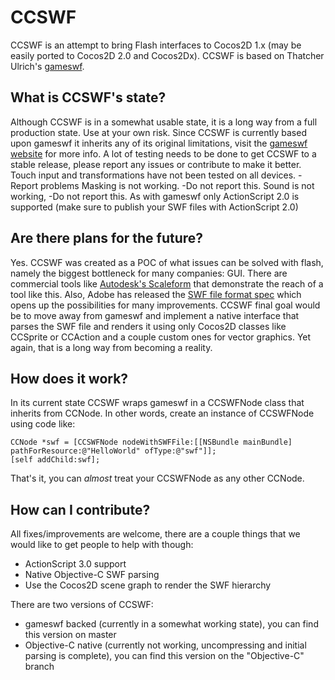CCSWF
=====
CCSWF is an attempt to bring Flash interfaces to Cocos2D 1.x (may be easily ported to Cocos2D 2.0 and Cocos2Dx). CCSWF is based on Thatcher Ulrich's [gameswf][1].

What is CCSWF's state?
----------------------
Although CCSWF is in a somewhat usable state, it is a long way from a full production state. Use at your own risk. Since CCSWF is currently based upon gameswf it inherits any of its original limitations, visit the [gameswf website][1] for more info. A lot of testing needs to be done to get CCSWF to a stable release, please report any issues or contribute to make it better.
Touch input and transformations have not been tested on all devices. -Report problems
Masking is not working. -Do not report this.
Sound is not working, -Do not report this.
As with gameswf only ActionScript 2.0 is supported (make sure to publish your SWF files with ActionScript 2.0)

Are there plans for the future?
-------------------------------
Yes. CCSWF was created as a POC of what issues can be solved with flash, namely the biggest bottleneck for many companies: GUI. There are commercial tools like [Autodesk's Scaleform][2] that demonstrate the reach of a tool like this. Also, Adobe has released the [SWF file format spec][3] which opens up the possibilities for many improvements.
CCSWF final goal would be to move away from gameswf and implement a native interface that parses the SWF file and renders it using only Cocos2D classes like CCSprite or CCAction and a couple custom ones for vector graphics. Yet again, that is a long way from becoming a reality.

How does it work?
-----------------
In its current state CCSWF wraps gameswf in a CCSWFNode class that inherits from CCNode. In other words, create an instance of CCSWFNode using code like:

	CCNode *swf = [CCSWFNode nodeWithSWFFile:[[NSBundle mainBundle] pathForResource:@"HelloWorld" ofType:@"swf"]];
	[self addChild:swf];

That's it, you can *almost* treat your CCSWFNode as any other CCNode.

How can I contribute?
---------------------
All fixes/improvements are welcome, there are a couple things that we would like to get people to help with though:

   * ActionScript 3.0 support
   * Native Objective-C SWF parsing
   * Use the Cocos2D scene graph to render the SWF hierarchy

There are two versions of CCSWF:

   * gameswf backed (currently in a somewhat working state), you can find this version on master
   * Objective-C native (currently not working, uncompressing and initial parsing is complete), you can find this version on the "Objective-C" branch
	



[1]: http://tulrich.com/textweb.pl?path=geekstuff/gameswf.txt "gameswf"
[2]: http://gameware.autodesk.com/scaleform "Autodesk Scaleform"
[3]: http://www.adobe.com/devnet/swf.html "Adobe Devnet - SWF"
